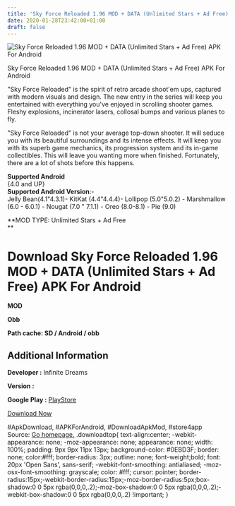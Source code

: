 ```yaml
---
title: 'Sky Force Reloaded 1.96 MOD + DATA (Unlimited Stars + Ad Free) APK For Android'
date: 2020-01-28T23:42:00+01:00
draft: false
---
```


![Sky Force Reloaded 1.96 MOD + DATA (Unlimited Stars + Ad Free) APK For Android](https://f3i7p7f4.stackpathcdn.com/wp-content/themes/APK-Home-Latest-123/images/noapk.png "Sky Force Reloaded 1.96 MOD + DATA (Unlimited Stars + Ad Free) APK For Android")

  

Sky Force Reloaded 1.96 MOD + DATA (Unlimited Stars + Ad Free) APK For Android

"Sky Force Reloaded" is the spirit of retro arcade shoot'em ups, captured with modern visuals and design. The new entry in the series will keep you entertained with everything you've enjoyed in scrolling shooter games. Fleshy explosions, incinerator lasers, collosal bumps and various planes to fly.

"Sky Force Reloaded" is not your average top-down shooter. It will seduce you with its beautiful surroundings and its intense effects. It will keep you with its superb game mechanics, its progression system and its in-game collectibles. This will leave you wanting more when finished. Fortunately, there are a lot of shots before this happens.

**Supported Android**  
{4.0 and UP}  
**Supported Android Version**:-  
Jelly Bean(4.1"4.3.1)- KitKat (4.4"4.4.4)- Lollipop (5.0"5.0.2) - Marshmallow (6.0 - 6.0.1) - Nougat (7.0 " 7.1.1) - Oreo (8.0-8.1) - Pie (9.0)

**MOD TYPE: Unlimited Stars + Ad Free  
**

Download Sky Force Reloaded 1.96 MOD + DATA (Unlimited Stars + Ad Free) APK For Android
=======================================================================================

**MOD**

**Obb**

**Path cache: SD / Android / obb**

Additional Information
----------------------

**Developer :** Infinite Dreams

**Version :**

**Google Play :** [PlayStore](https://play.google.com/store/apps/details?id=pl.idreams.SkyForceReloaded2016)

  

[Download Now](https://store4app.co/post/sky-force-reloaded-1-96-mod-data-unlimited-stars-ad-free-apk-for-android_1580240859)

  
#ApkDownload, #APKForAndroid, #DownloadApkMod, #store4app  
Source: [Go homepage.](https://store4app.co/post/sky-force-reloaded-1-96-mod-data-unlimited-stars-ad-free-apk-for-android_1580240859) .downloadtop{ text-align:center; -webkit-appearance: none; -moz-appearance: none; appearance: none; width: 100%; padding: 9px 9px 11px 13px; background-color: #0EBD3F; border: none; color:#fff; border-radius: 3px; outline: none; font-weight;bold; font: 20px 'Open Sans', sans-serif; -webkit-font-smoothing: antialiased; -moz-osx-font-smoothing: grayscale; color: #fff; cursor: pointer; border-radius:15px;-webkit-border-radius:15px;-moz-border-radius:5px;box-shadow:0 0 5px rgba(0,0,0,.2);-moz-box-shadow:0 0 5px rgba(0,0,0,.2);-webkit-box-shadow:0 0 5px rgba(0,0,0,.2) !important; }